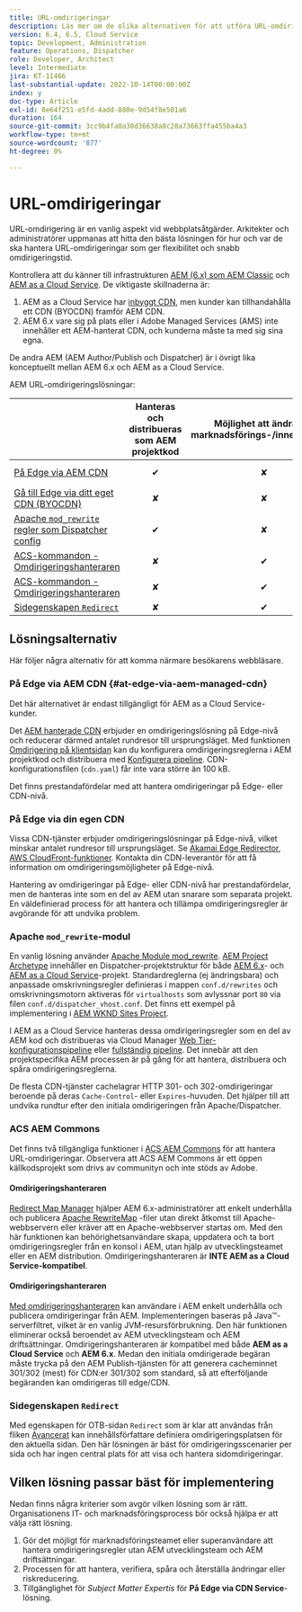 ```yaml
---
title: URL-omdirigeringar
description: Läs mer om de olika alternativen för att utföra URL-omdirigering i AEM.
version: 6.4, 6.5, Cloud Service
topic: Development, Administration
feature: Operations, Dispatcher
role: Developer, Architect
level: Intermediate
jira: KT-11466
last-substantial-update: 2022-10-14T00:00:00Z
index: y
doc-type: Article
exl-id: 8e64f251-e5fd-4add-880e-9d54f8e501a6
duration: 164
source-git-commit: 3cc9b4fa0a30d36638a8c28a73663ffa455ba4a3
workflow-type: tm+mt
source-wordcount: '877'
ht-degree: 0%

---
```


# URL-omdirigeringar

URL-omdirigering är en vanlig aspekt vid webbplatsåtgärder. Arkitekter och administratörer uppmanas att hitta den bästa lösningen för hur och var de ska hantera URL-omdirigeringar som ger flexibilitet och snabb omdirigeringstid.

Kontrollera att du känner till infrastrukturen [AEM (6.x) som AEM Classic](https://experienceleague.adobe.com/en/docs/experience-manager-learn/dispatcher-tutorial/chapter-2) och [AEM as a Cloud Service](https://experienceleague.adobe.com/en/docs/experience-manager-cloud-service/content/overview/architecture). De viktigaste skillnaderna är:

1. AEM as a Cloud Service har [inbyggt CDN](https://experienceleague.adobe.com/en/docs/experience-manager-cloud-service/content/implementing/content-delivery/cdn), men kunder kan tillhandahålla ett CDN (BYOCDN) framför AEM CDN.
1. AEM 6.x vare sig på plats eller i Adobe Managed Services (AMS) inte innehåller ett AEM-hanterat CDN, och kunderna måste ta med sig sina egna.

De andra AEM (AEM Author/Publish och Dispatcher) är i övrigt lika konceptuellt mellan AEM 6.x och AEM as a Cloud Service.

AEM URL-omdirigeringslösningar:

|                                                   | Hanteras och distribueras som AEM projektkod | Möjlighet att ändra per marknadsförings-/innehållsteam | AEM som Cloud Service-kompatibel | Var körning av omdirigering sker |
|---------------------------------------------------|:-----------------------:|:---------------------:|:---------------------:| :---------------------:|
| [På Edge via AEM CDN](#at-edge-via-aem-managed-cdn) | ✔ | ✘ | ✔ | Edge/CDN (inbyggt) |
| [Gå till Edge via ditt eget CDN (BYOCDN)](#at-edge-via-bring-your-own-cdn) | ✘ | ✘ | ✔ | Edge/CDN (BYOCDN) |
| [Apache `mod_rewrite` regler som Dispatcher config](#apache-mod_rewrite-module) | ✔ | ✘ | ✔ | Dispatcher |
| [ACS-kommandon - Omdirigeringshanteraren](#redirect-map-manager) | ✘ | ✔ | ✘ | Dispatcher |
| [ACS-kommandon - Omdirigeringshanteraren](#redirect-manager) | ✘ | ✔ | ✔ | AEM |
| [Sidegenskapen `Redirect`](#the-redirect-page-property) | ✘ | ✔ | ✔ | AEM |


## Lösningsalternativ

Här följer några alternativ för att komma närmare besökarens webbläsare.

### På Edge via AEM CDN {#at-edge-via-aem-managed-cdn}

Det här alternativet är endast tillgängligt för AEM as a Cloud Service-kunder.

Det [AEM hanterade CDN](https://experienceleague.adobe.com/en/docs/experience-manager-cloud-service/content/implementing/content-delivery/cdn) erbjuder en omdirigeringslösning på Edge-nivå och reducerar därmed antalet rundresor till ursprungsläget. Med funktionen [Omdirigering på klientsidan](https://experienceleague.adobe.com/en/docs/experience-manager-cloud-service/content/implementing/content-delivery/cdn-configuring-traffic#client-side-redirectors) kan du konfigurera omdirigeringsreglerna i AEM projektkod och distribuera med [Konfigurera pipeline](https://experienceleague.adobe.com/en/docs/experience-manager-learn/cloud-service/security/traffic-filter-and-waf-rules/how-to-setup#deploy-rules-through-cloud-manager). CDN-konfigurationsfilen (`cdn.yaml`) får inte vara större än 100 kB.

Det finns prestandafördelar med att hantera omdirigeringar på Edge- eller CDN-nivå.

### På Edge via din egen CDN

Vissa CDN-tjänster erbjuder omdirigeringslösningar på Edge-nivå, vilket minskar antalet rundresor till ursprungsläget. Se [Akamai Edge Redirector](https://techdocs.akamai.com/cloudlets/docs/what-edge-redirector), [AWS CloudFront-funktioner](https://docs.aws.amazon.com/AmazonCloudFront/latest/DeveloperGuide/cloudfront-functions.html). Kontakta din CDN-leverantör för att få information om omdirigeringsmöjligheter på Edge-nivå.

Hantering av omdirigeringar på Edge- eller CDN-nivå har prestandafördelar, men de hanteras inte som en del av AEM utan snarare som separata projekt. En väldefinierad process för att hantera och tillämpa omdirigeringsregler är avgörande för att undvika problem.


### Apache `mod_rewrite`-modul

En vanlig lösning använder [Apache Module mod_rewrite](https://httpd.apache.org/docs/current/mod/mod_rewrite.html). [AEM Project Archetype](https://github.com/adobe/aem-project-archetype) innehåller en Dispatcher-projektstruktur för både [AEM 6.x](https://github.com/adobe/aem-project-archetype/tree/develop/src/main/archetype/dispatcher.ams#file-structure)- och [AEM as a Cloud Service](https://github.com/adobe/aem-project-archetype/tree/develop/src/main/archetype/dispatcher.cloud#file-structure)-projekt. Standardreglerna (ej ändringsbara) och anpassade omskrivningsregler definieras i mappen `conf.d/rewrites` och omskrivningsmotorn aktiveras för `virtualhosts` som avlyssnar port `80` via filen `conf.d/dispatcher_vhost.conf`. Det finns ett exempel på implementering i [AEM WKND Sites Project](https://github.com/adobe/aem-guides-wknd/tree/main/dispatcher/src/conf.d/rewrites).

I AEM as a Cloud Service hanteras dessa omdirigeringsregler som en del av AEM kod och distribueras via Cloud Manager [Web Tier-konfigurationspipeline](https://experienceleague.adobe.com/en/docs/experience-manager-cloud-service/content/implementing/using-cloud-manager/cicd-pipelines/introduction-ci-cd-pipelines) eller [fullständig pipeline](https://experienceleague.adobe.com/en/docs/experience-manager-cloud-service/content/implementing/using-cloud-manager/cicd-pipelines/introduction-ci-cd-pipelines). Det innebär att den projektspecifika AEM processen är på gång för att hantera, distribuera och spåra omdirigeringsreglerna.

De flesta CDN-tjänster cachelagrar HTTP 301- och 302-omdirigeringar beroende på deras `Cache-Control`- eller `Expires`-huvuden. Det hjälper till att undvika rundtur efter den initiala omdirigeringen från Apache/Dispatcher.


### ACS AEM Commons

Det finns två tillgängliga funktioner i [ACS AEM Commons](https://adobe-consulting-services.github.io/acs-aem-commons/) för att hantera URL-omdirigeringar. Observera att ACS AEM Commons är ett öppen källkodsprojekt som drivs av communityn och inte stöds av Adobe.

#### Omdirigeringshanteraren

[Redirect Map Manager](https://adobe-consulting-services.github.io/acs-aem-commons/features/redirect-map-manager/index.html) hjälper AEM 6.x-administratörer att enkelt underhålla och publicera [Apache RewriteMap](https://httpd.apache.org/docs/2.4/rewrite/rewritemap.html) -filer utan direkt åtkomst till Apache-webbservern eller kräver att en Apache-webbserver startas om. Med den här funktionen kan behörighetsanvändare skapa, uppdatera och ta bort omdirigeringsregler från en konsol i AEM, utan hjälp av utvecklingsteamet eller en AEM distribution. Omdirigeringshanteraren är **INTE AEM as a Cloud Service-kompatibel**.

#### Omdirigeringshanteraren

[Med omdirigeringshanteraren](https://adobe-consulting-services.github.io/acs-aem-commons/features/redirect-manager/index.html) kan användare i AEM enkelt underhålla och publicera omdirigeringar från AEM. Implementeringen baseras på Java™-serverfiltret, vilket är en vanlig JVM-resursförbrukning. Den här funktionen eliminerar också beroendet av AEM utvecklingsteam och AEM driftsättningar. Omdirigeringshanteraren är kompatibel med både **AEM as a Cloud Service** och **AEM 6.x**. Medan den initiala omdirigerade begäran måste trycka på den AEM Publish-tjänsten för att generera cacheminnet 301/302 (mest) för CDN:er 301/302 som standard, så att efterföljande begäranden kan omdirigeras till edge/CDN.

### Sidegenskapen `Redirect`

Med egenskapen för OTB-sidan `Redirect` som är klar att användas från fliken [Avancerat](https://experienceleague.adobe.com/docs/experience-manager-cloud-service/content/sites/authoring/sites-console/page-properties.html) kan innehållsförfattare definiera omdirigeringsplatsen för den aktuella sidan. Den här lösningen är bäst för omdirigeringsscenarier per sida och har ingen central plats för att visa och hantera sidomdirigeringar.

## Vilken lösning passar bäst för implementering

Nedan finns några kriterier som avgör vilken lösning som är rätt. Organisationens IT- och marknadsföringsprocess bör också hjälpa er att välja rätt lösning.

1. Gör det möjligt för marknadsföringsteamet eller superanvändare att hantera omdirigeringsregler utan AEM utvecklingsteam och AEM driftsättningar.
1. Processen för att hantera, verifiera, spåra och återställa ändringar eller riskreducering.
1. Tillgänglighet för _Subject Matter Expertis_ för **På Edge via CDN Service**-lösning.

